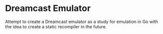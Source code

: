 # Dreamcast Emulator
Attempt to create a Dreamcast emulator as a study for emulation in Go with the idea to create a static recompiler in the future.
